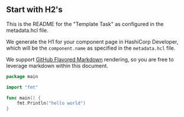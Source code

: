 ## Start with H2's

This is the README for the "Template Task" as configured in the metadata.hcl file.

We generate the H1 for your component page in HashiCorp Developer, which will be the `component.name` as specified in the `metadata.hcl` file.

We support [GitHub Flavored Markdown](https://github.github.com/gfm/) rendering, so you are free to leverage markdown within this document.

```go
package main

import "fmt"

func main() {
	fmt.Println("hello world")
}
```
